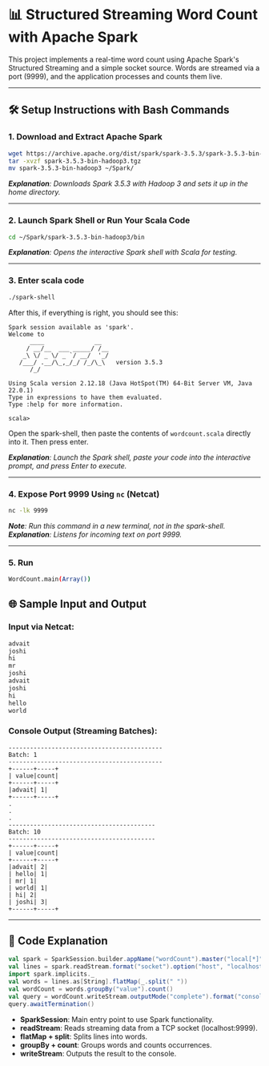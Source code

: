 # 📊 Structured Streaming Word Count with Apache Spark

This project implements a real-time word count using Apache Spark's Structured Streaming and a simple socket source. Words are streamed via a port (9999), and the application processes and counts them live.

---

## 🛠️ Setup Instructions with Bash Commands

### 1. Download and Extract Apache Spark
```bash
wget https://archive.apache.org/dist/spark/spark-3.5.3/spark-3.5.3-bin-hadoop3.tgz
tar -xvzf spark-3.5.3-bin-hadoop3.tgz
mv spark-3.5.3-bin-hadoop3 ~/Spark/
```
_**Explanation**: Downloads Spark 3.5.3 with Hadoop 3 and sets it up in the home directory._

---

### 2. Launch Spark Shell or Run Your Scala Code
```bash
cd ~/Spark/spark-3.5.3-bin-hadoop3/bin
```
_**Explanation**: Opens the interactive Spark shell with Scala for testing._

---

### 3. Enter scala code
```bash
./spark-shell
```

After this, if everything is right, you should see this:
```
Spark session available as 'spark'.
Welcome to
      ____              __
     / __/__  ___ _____/ /__
    _\ \/ _ \/ _ `/ __/  '_/
   /___/ .__/\_,_/_/ /_/\_\   version 3.5.3
      /_/
         
Using Scala version 2.12.18 (Java HotSpot(TM) 64-Bit Server VM, Java 22.0.1)
Type in expressions to have them evaluated.
Type :help for more information.

scala> 
```


Open the spark-shell, then paste the contents of `wordcount.scala` directly into it. Then press enter.

_**Explanation**: Launch the Spark shell, paste your code into the interactive prompt, and press Enter to execute._

---


### 4. Expose Port 9999 Using `nc` (Netcat)
```bash
nc -lk 9999
```
_**Note**: Run this command in a new terminal, not in the spark-shell._
_**Explanation**: Listens for incoming text on port 9999._

---

### 5. Run
```bash
WordCount.main(Array())
```



## 🌐 Sample Input and Output

### Input via Netcat:
```bash
advait
joshi
hi
mr
joshi
advait
joshi
hi
hello
world
```

### Console Output (Streaming Batches):
```
-------------------------------------------
Batch: 1
-------------------------------------------
+------+-----+
| value|count|
+------+-----+
|advait| 1|
+------+-----+
.
.
.
-----------------------------------------
Batch: 10
-----------------------------------------
+------+-----+
| value|count|
+------+-----+
|advait| 2|
| hello| 1|
| mr| 1|
| world| 1|
| hi| 2|
| joshi| 3|
+------+-----+
```

---
## 📜 Code Explanation

```scala
val spark = SparkSession.builder.appName("wordCount").master("local[*]").getOrCreate()
val lines = spark.readStream.format("socket").option("host", "localhost").option("port", 9999).load()
import spark.implicits._
val words = lines.as[String].flatMap(_.split(" "))
val wordCount = words.groupBy("value").count()
val query = wordCount.writeStream.outputMode("complete").format("console").start()
query.awaitTermination()
```

- **SparkSession**: Main entry point to use Spark functionality.
- **readStream**: Reads streaming data from a TCP socket (localhost:9999).
- **flatMap + split**: Splits lines into words.
- **groupBy + count**: Groups words and counts occurrences.
- **writeStream**: Outputs the result to the console.
